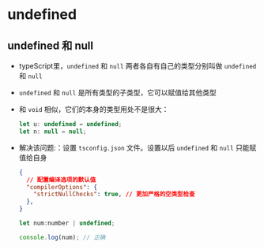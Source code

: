 # undefined

## undefined 和 null

+ typeScript里，`undefined` 和 `null` 两者各自有自己的类型分别叫做 `undefined` 和 `null`

+ `undefined` 和 `null` 是所有类型的子类型，它可以赋值给其他类型

+ 和 `void` 相似，它们的本身的类型用处不是很大：

  ```js
  let u: undefined = undefined;
  let n: null = null;
  ```

+ 解决该问题:：设置 `tsconfig.json` 文件。设置以后 `undefined` 和 `null` 只能赋值给自身

  ```json
  {
    // 配置编译选项的默认值
    "compilerOptions": {
      "strictNullChecks": true, // 更加严格的空类型检查
    },
  }
  ```

  ```js
  let num:number | undefined;

  console.log(num); // 正确
  ```
